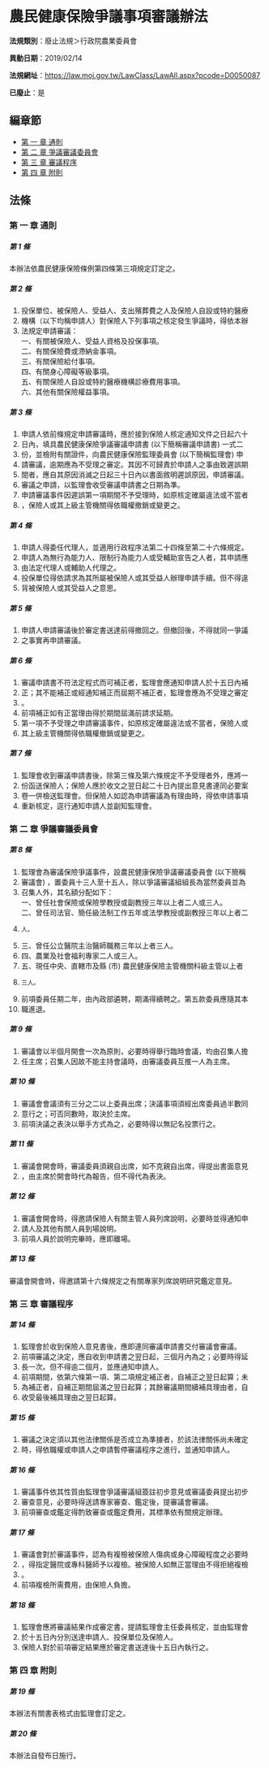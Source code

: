 # 農民健康保險爭議事項審議辦法

**法規類別**：廢止法規＞行政院農業委員會

**異動日期**：2019/02/14  

**法規網址**：https://law.moj.gov.tw/LawClass/LawAll.aspx?pcode=D0050087

**已廢止**：是


## 編章節
* [第 一 章 通則](#第-一-章-通則)
* [第 二 章 爭議審議委員會](#第-二-章-爭議審議委員會)
* [第 三 章 審議程序](#第-三-章-審議程序)
* [第 四 章 附則](#第-四-章-附則)
## 法條
### 第 一 章 通則

##### 第 1 條
本辦法依農民健康保險條例第四條第三項規定訂定之。

##### 第 2 條
1. 投保單位、被保險人、受益人、支出殯葬費之人及保險人自設或特約醫療
1. 機構（以下均稱申請人）對保險人下列事項之核定發生爭議時，得依本辦
1. 法規定申請審議：  
一、有關被保險人、受益人資格及投保事項。  
二、有關保險費或滯納金事項。  
三、有關保險給付事項。  
四、有關身心障礙等級事項。  
五、有關保險人自設或特約醫療機構診療費用事項。  
六、其他有關保險權益事項。

##### 第 3 條
1. 申請人依前條規定申請審議時，應於接到保險人核定通知文件之日起六十
1. 日內，填具農民健康保險爭議審議申請書 (以下簡稱審議申請書) 一式二
1. 份，並檢附有關證件，向農民健康保險監理委員會 (以下簡稱監理會) 申
1. 請審議，逾期應為不受理之審定。其因不可歸責於申請人之事由致遲誤期
1. 間者，應自其原因消滅之日起三十日內以書面敘明遲誤原因，申請審議。
1. 審議之申請，以監理會收受審議申請書之日期為準。
1. 申請審議事件因遲誤第一項期間不予受理時，如原核定確屬違法或不當者
1. ，保險人或其上級主管機關得依職權撤銷或變更之。

##### 第 4 條
1. 申請人得委任代理人，並適用行政程序法第二十四條至第二十六條規定。
1. 申請人為無行為能力人、限制行為能力人或受輔助宣告之人者，其申請應
1. 由法定代理人或輔助人代理之。
1. 投保單位得依請求為其所屬被保險人或其受益人辦理申請手續。但不得違
1. 背被保險人或其受益人之意思。

##### 第 5 條
1. 申請人申請審議後於審定書送達前得撤回之。但撤回後，不得就同一爭議
1. 之事實再申請審議。

##### 第 6 條
1. 審議申請書不符法定程式而可補正者，監理會應通知申請人於十五日內補
1. 正；其不能補正或經通知補正而屆期不補正者，監理會應為不受理之審定
1. 。
1. 前項補正如有正當理由得於期間屆滿前請求延期。
1. 第一項不予受理之申請審議事件，如原核定確屬違法或不當者，保險人或
1. 其上級主管機關得依職權撤銷或變更之。

##### 第 7 條
1. 監理會收到審議申請書後，除第三條及第六條規定不予受理者外，應將一
1. 份函送保險人；保險人應於收文之翌日起二十日內提出意見書連同必要案
1. 卷一併檢送監理會。但保險人如認為申請審議為有理由時，得依申請事項
1. 重新核定，逕行通知申請人並副知監理會。

### 第 二 章 爭議審議委員會

##### 第 8 條
1. 監理會為審議保險爭議事件，設農民健康保險爭議審議委員會 (以下簡稱
1. 審議會) ，置委員十三人至十五人，除以爭議審議組組長為當然委員並為
1. 召集人外，其名額分配如下：  
一、曾任社會保險或保險學教授或副教授三年以上者二人或三人。  
二、曾任司法官、簡任級法制工作五年或法學教授或副教授三年以上者二
1.     人。
1. 三、曾任公立醫院主治醫師職務三年以上者三人。
1. 四、農業及社會福利專家二人或三人。
1. 五、現任中央、直轄市及縣 (市) 農民健康保險主管機關科級主管以上者
1.     三人。
1. 前項委員任期二年，由內政部遴聘，期滿得續聘之。第五款委員應隨其本
1. 職進退。

##### 第 9 條
1. 審議會以半個月開會一次為原則，必要時得舉行臨時會議，均由召集人擔
1. 任主席；召集人因故不能主持會議時，由審議委員互推一人為主席。

##### 第 10 條
1. 審議會會議須有三分之二以上委員出席；決議事項須經出席委員過半數同
1. 意行之；可否同數時，取決於主席。
1. 前項決議之表決以舉手方式為之，必要時得以無記名投票行之。

##### 第 11 條
1. 審議會開會時，審議委員須親自出席，如不克親自出席，得提出書面意見
1. ，由主席於開會時代為報告，但不得代為表決。

##### 第 12 條
1. 審議會開會時，得邀請保險人有關主管人員列席說明，必要時並得通知申
1. 請人及其他有關人員到場說明。
1. 前項人員於說明完畢時，應即離場。

##### 第 13 條
審議會開會時，得邀請第十六條規定之有關專家列席說明研究鑑定意見。

### 第 三 章 審議程序

##### 第 14 條
1. 監理會於收到保險人意見書後，應即連同審議申請書交付審議會審議。
1. 前項審議之決定，應自收到申請書之翌日起，三個月內為之；必要時得延
1. 長一次。但不得逾二個月，並應通知申請人。
1. 前項期間，依第六條第一項、第二項規定補正者，自補正之翌日起算；未
1. 為補正者，自補正期間屆滿之翌日起算；其餘審議期間續補具理由者，自
1. 收受最後補具理由之翌日起算。

##### 第 15 條
1. 審議之決定須以其他法律關係是否成立為準據者，於該法律關係尚未確定
1. 時，得依職權或申請人之申請暫停審議程序之進行，並通知申請人。

##### 第 16 條
1. 審議事件依其性質由監理會爭議審議組簽註初步意見或審議委員提出初步
1. 審查意見，必要時得送請專家審查、鑑定後，提審議會審議。
1. 前項審查或鑑定得酌致審查或鑑定費用，其標準依有關規定辦理。

##### 第 17 條
1. 審議會對於審議事件，認為有複檢被保險人傷病或身心障礙程度之必要時
1. ，得指定醫院或專科醫師予以複檢。被保險人如無正當理由不得拒絕複檢
1. 。
1. 前項複檢所需費用，由保險人負擔。

##### 第 18 條
1. 監理會應將審議結果作成審定書，提請監理會主任委員核定，並由監理會
1. 於十五日內分別送達申請人、投保單位及保險人。
1. 保險人對於前項審定結果應於審定書送達後十五日內執行之。

### 第 四 章 附則

##### 第 19 條
本辦法有關書表格式由監理會訂定之。

##### 第 20 條
本辦法自發布日施行。


